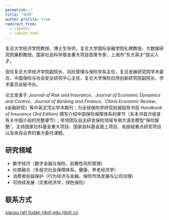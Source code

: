 ```yaml
---
permalink: /
title: "许闲"
author_profile: true
redirect_from: 
  - /about/
  - /about.html
---
```


复旦大学经济学院教授、博士生导师，复旦大学国际金融学院礼聘教授、大数据研究院兼职教授。国家社会科学基金重大项目首席专家，上海市“东方英才”拔尖人才。

现任复旦大学经济学院副院长、风险管理与保险学系主任，复旦发展研究院学术委员、中国保险与社会安全研究中心主任，复旦大学保险应用创新研究院副院长、学术委员会秘书长。

论文发表于 *Journal of Risk and Insurance*、*Journal of Economic Dynamics and Control*、*Journal of Banking and Finance*、*China Economic Review*、《金融研究》等中英文顶尖学术期刊；为全球保险学研究权威指导书目 *Handbook of Insurance (3rd Edition)* 撰写介绍中国保险保障体系的章节（系本书首次收录有关中国介绍的完整章节）；带领团队自主研发保险领域专用大语言模型“保险智酷”。主持国家社科基金重大项目、国家自科基金面上项目、省部级重点研究项目以及来自业界的重大委托课题。

## 研究领域
- 数字经济（数字金融与保险，前瞻性风险管理）
- 社商融合（多层次社会保障体系，健康、养老经济学）
- 消费者权益保护（行为经济与金融，保险市场发展与公司治理）
- 可持续发展（灾害经济学，绿色保险）

## 联系方式
[xianxu (at) fudan (dot) edu (dot) cn](mailto:xianxu@fudan.edu.cn)

